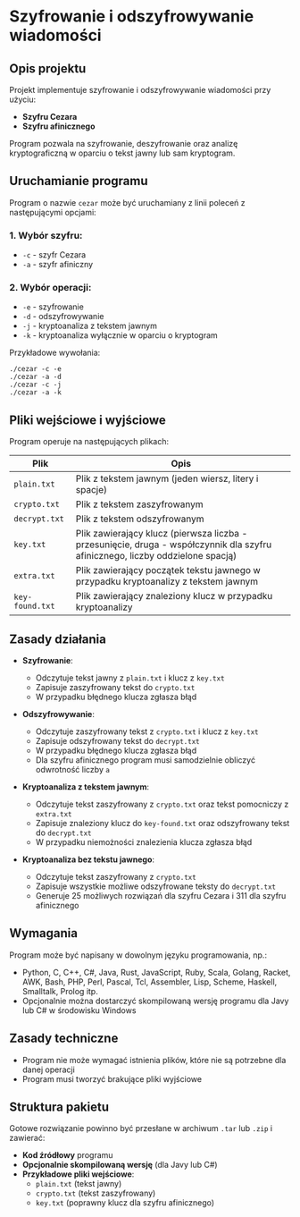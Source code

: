 # Szyfrowanie i odszyfrowywanie wiadomości

## Opis projektu
Projekt implementuje szyfrowanie i odszyfrowywanie wiadomości przy użyciu:
- **Szyfru Cezara**
- **Szyfru afinicznego**

Program pozwala na szyfrowanie, deszyfrowanie oraz analizę kryptograficzną w oparciu o tekst jawny lub sam kryptogram.

## Uruchamianie programu
Program o nazwie `cezar` może być uruchamiany z linii poleceń z następującymi opcjami:

### 1. Wybór szyfru:
- `-c` - szyfr Cezara
- `-a` - szyfr afiniczny

### 2. Wybór operacji:
- `-e` - szyfrowanie
- `-d` - odszyfrowywanie
- `-j` - kryptoanaliza z tekstem jawnym
- `-k` - kryptoanaliza wyłącznie w oparciu o kryptogram

Przykładowe wywołania:
```
./cezar -c -e
./cezar -a -d
./cezar -c -j
./cezar -a -k
```

## Pliki wejściowe i wyjściowe
Program operuje na następujących plikach:

| Plik           | Opis |
|---------------|------|
| `plain.txt`   | Plik z tekstem jawnym (jeden wiersz, litery i spacje) |
| `crypto.txt`  | Plik z tekstem zaszyfrowanym |
| `decrypt.txt` | Plik z tekstem odszyfrowanym |
| `key.txt`     | Plik zawierający klucz (pierwsza liczba - przesunięcie, druga - współczynnik dla szyfru afinicznego, liczby oddzielone spacją) |
| `extra.txt`   | Plik zawierający początek tekstu jawnego w przypadku kryptoanalizy z tekstem jawnym |
| `key-found.txt` | Plik zawierający znaleziony klucz w przypadku kryptoanalizy |

## Zasady działania
- **Szyfrowanie**:
  - Odczytuje tekst jawny z `plain.txt` i klucz z `key.txt`
  - Zapisuje zaszyfrowany tekst do `crypto.txt`
  - W przypadku błędnego klucza zgłasza błąd

- **Odszyfrowywanie**:
  - Odczytuje zaszyfrowany tekst z `crypto.txt` i klucz z `key.txt`
  - Zapisuje odszyfrowany tekst do `decrypt.txt`
  - W przypadku błędnego klucza zgłasza błąd
  - Dla szyfru afinicznego program musi samodzielnie obliczyć odwrotność liczby `a`

- **Kryptoanaliza z tekstem jawnym**:
  - Odczytuje tekst zaszyfrowany z `crypto.txt` oraz tekst pomocniczy z `extra.txt`
  - Zapisuje znaleziony klucz do `key-found.txt` oraz odszyfrowany tekst do `decrypt.txt`
  - W przypadku niemożności znalezienia klucza zgłasza błąd

- **Kryptoanaliza bez tekstu jawnego**:
  - Odczytuje tekst zaszyfrowany z `crypto.txt`
  - Zapisuje wszystkie możliwe odszyfrowane teksty do `decrypt.txt`
  - Generuje 25 możliwych rozwiązań dla szyfru Cezara i 311 dla szyfru afinicznego

## Wymagania
Program może być napisany w dowolnym języku programowania, np.:
- Python, C, C++, C#, Java, Rust, JavaScript, Ruby, Scala, Golang, Racket, AWK, Bash, PHP, Perl, Pascal, Tcl, Assembler, Lisp, Scheme, Haskell, Smalltalk, Prolog itp.
- Opcjonalnie można dostarczyć skompilowaną wersję programu dla Javy lub C# w środowisku Windows

## Zasady techniczne
- Program nie może wymagać istnienia plików, które nie są potrzebne dla danej operacji
- Program musi tworzyć brakujące pliki wyjściowe

## Struktura pakietu
Gotowe rozwiązanie powinno być przesłane w archiwum `.tar` lub `.zip` i zawierać:
- **Kod źródłowy** programu
- **Opcjonalnie skompilowaną wersję** (dla Javy lub C#)
- **Przykładowe pliki wejściowe**:
  - `plain.txt` (tekst jawny)
  - `crypto.txt` (tekst zaszyfrowany)
  - `key.txt` (poprawny klucz dla szyfru afinicznego)
